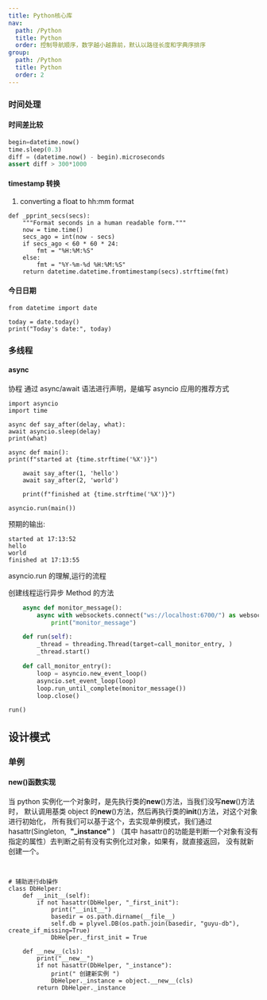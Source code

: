 ```yaml
---
title: Python核心库
nav:
  path: /Python
  title: Python
  order: 控制导航顺序，数字越小越靠前，默认以路径长度和字典序排序
group:
  path: /Python
  title: Python
  order: 2
---
```


### 时间处理

#### 时间差比较

```python
begin=datetime.now()
time.sleep(0.3)
diff = (datetime.now() - begin).microseconds
assert diff > 300*1000
```

#### timestamp 转换

1. converting a float to hh:mm format

```
def _pprint_secs(secs):
    """Format seconds in a human readable form."""
    now = time.time()
    secs_ago = int(now - secs)
    if secs_ago < 60 * 60 * 24:
        fmt = "%H:%M:%S"
    else:
        fmt = "%Y-%m-%d %H:%M:%S"
    return datetime.datetime.fromtimestamp(secs).strftime(fmt)
```

#### 今日日期

```
from datetime import date

today = date.today()
print("Today's date:", today)
```

### 多线程

#### async

协程 通过 async/await 语法进行声明，是编写 asyncio 应用的推荐方式

```
import asyncio
import time

async def say_after(delay, what):
await asyncio.sleep(delay)
print(what)

async def main():
print(f"started at {time.strftime('%X')}")

    await say_after(1, 'hello')
    await say_after(2, 'world')

    print(f"finished at {time.strftime('%X')}")

asyncio.run(main())
```

预期的输出:

```
started at 17:13:52
hello
world
finished at 17:13:55
```

asyncio.run 的理解,运行的流程

创建线程运行异步 Method 的方法

```python
    async def monitor_message():
        async with websockets.connect("ws://localhost:6700/") as websocket:
            print("monitor_message")

    def run(self):
        _thread = threading.Thread(target=call_monitor_entry, )
        _thread.start()

    def call_monitor_entry():
        loop = asyncio.new_event_loop()
        asyncio.set_event_loop(loop)
        loop.run_until_complete(monitor_message())
        loop.close()

run()
```

## 设计模式

### 单例

#### **new**()函数实现

当 python 实例化一个对象时，是先执行类的**new**()方法，当我们没写**new**()方法时， 默认调用基类 object 的**new**()方法，然后再执行类的**init**()方法，对这个对象进行初始化， 所有我们可以基于这个，去实现单例模式，我们通过 hasattr(Singleton,  **"\_instance"** ) （其中 hasattr()的功能是判断一个对象有没有指定的属性）去判断之前有没有实例化过对象，如果有，就直接返回， 没有就新创建一个。

```


# 辅助进行db操作
class DbHelper:
    def __init__(self):
        if not hasattr(DbHelper, "_first_init"):
            print("__init__")
            basedir = os.path.dirname(__file__)
            self.db = plyvel.DB(os.path.join(basedir, "guyu-db"), create_if_missing=True)
            DbHelper._first_init = True

    def __new__(cls):
        print("__new__")
        if not hasattr(DbHelper, "_instance"):
            print(" 创建新实例 ")
            DbHelper._instance = object.__new__(cls)
        return DbHelper._instance

```
